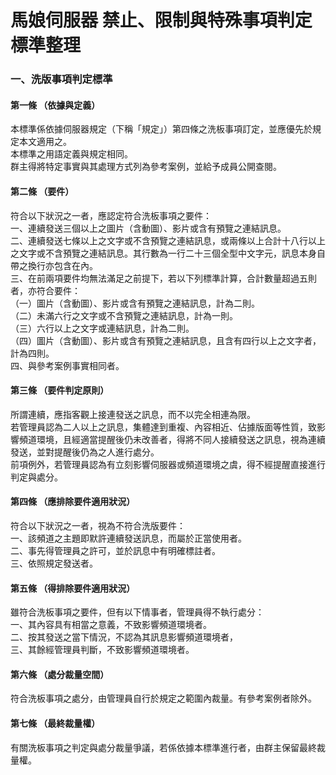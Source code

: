 # 馬娘伺服器 禁止、限制與特殊事項判定標準整理

### 一、洗版事項判定標準
#### 第一條 （依據與定義）
本標準係依據伺服器規定（下稱「規定」）第四條之洗板事項訂定，並應優先於規定本文適用之。\
本標準之用語定義與規定相同。\
群主得將特定事實與其處理方式列為參考案例，並給予成員公開查閱。

#### 第二條 （要件）
符合以下狀況之一者，應認定符合洗板事項之要件：\
一、連續發送三個以上之圖片（含動圖）、影片或含有預覽之連結訊息。\
二、連續發送七條以上之文字或不含預覽之連結訊息，或兩條以上合計十八行以上之文字或不含預覽之連結訊息。其行數為一行二十三個全型中文字元，訊息本身自帶之換行亦包含在內。\
三、在前兩項要件均無法滿足之前提下，若以下列標準計算，合計數量超過五則者，亦符合要件：\
（一）圖片（含動圖）、影片或含有預覽之連結訊息，計為二則。\
（二）未滿六行之文字或不含預覽之連結訊息，計為一則。\
（三）六行以上之文字或連結訊息，計為二則。\
（四）圖片（含動圖）、影片或含有預覽之連結訊息，且含有四行以上之文字者，計為四則。\
四、與參考案例事實相同者。


#### 第三條 （要件判定原則）
所謂連續，應指客觀上接連發送之訊息，而不以完全相連為限。\
若管理員認為二人以上之訊息，集體達到重複、內容相近、佔據版面等性質，致影響頻道環境，且經適當提醒後仍未改善者，得將不同人接續發送之訊息，視為連續發送，並對提醒後仍為之人進行處分。\
前項例外，若管理員認為有立刻影響伺服器或頻道環境之虞，得不經提醒直接進行判定與處分。


#### 第四條 （應排除要件適用狀況）
符合以下狀況之一者，視為不符合洗版要件：\
一、該頻道之主題即默許連續發送訊息，而屬於正當使用者。\
二、事先得管理員之許可，並於訊息中有明確標註者。\
三、依照規定發送者。

#### 第五條 （得排除要件適用狀況）
雖符合洗板事項之要件，但有以下情事者，管理員得不執行處分：\
一、其內容具有相當之意義，不致影響頻道環境者。\
二、按其發送之當下情況，不認為其訊息影響頻道環境者，\
三、其餘經管理員判斷，不致影響頻道環境者。

#### 第六條 （處分裁量空間）
符合洗板事項之處分，由管理員自行於規定之範圍內裁量。有參考案例者除外。

#### 第七條 （最終裁量權）
有關洗板事項之判定與處分裁量爭議，若係依據本標準進行者，由群主保留最終裁量權。